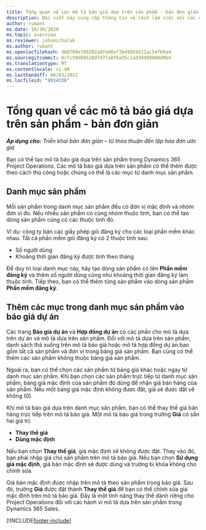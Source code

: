 ```yaml
---
title: Tổng quan về các mô tả báo giá dựa trên sản phẩm - bản đơn giản
description: Bài viết này cung cấp thông tin về cách làm việc với các dòng báo giá dựa trên sản phẩm.
author: rumant
ms.date: 10/30/2020
ms.topic: overview
ms.reviewer: johnmichalak
ms.author: rumant
ms.openlocfilehash: db0700e789202a8fdd0ef3b49959421ac54fb9ad
ms.sourcegitcommit: 6cfc50d89528df977a8f6a55c1ad39d99800d9b4
ms.translationtype: MT
ms.contentlocale: vi-VN
ms.lasthandoff: 06/03/2022
ms.locfileid: "8914336"
---
```

# <a name="product-based-quote-lines-overview---lite"></a>Tổng quan về các mô tả báo giá dựa trên sản phẩm - bản đơn giản

_**Áp dụng cho:** Triển khai bản đơn giản – từ thỏa thuận đến lập hóa đơn ước giá_

Bạn có thể tạo mô tả báo giá dựa trên sản phẩm trong Dynamics 365 Project Operations. Các mô tả báo giá dựa trên sản phẩm có thể thêm được theo cách thủ công hoặc chúng có thể là các mục từ danh mục sản phẩm.

## <a name="product-catalog"></a>Danh mục sản phẩm

Mỗi sản phẩm trong danh mục sản phẩm đều có đơn vị mặc định và nhóm đơn vị đo. Nếu nhiều sản phẩm có cùng nhóm thuộc tính, bạn có thể tạo dòng sản phẩm cũng có các thuộc tính đó. 

Ví dụ: công ty bán các giấy phép gói đăng ký cho các loại phần mềm khác nhau. Tất cả phần mềm gói đăng ký có 2 thuộc tính sau:

- Số người dùng
- Khoảng thời gian đăng ký được tính theo tháng

Để duy trì loại danh mục này, hãy tạo dòng sản phẩm có tên **Phần mềm đăng ký** và thêm số người dùng cũng như khoảng thời gian đăng ký làm thuộc tính. Tiếp theo, bạn có thể thêm từng sản phẩm vào dòng sản phẩm **Phần mềm đăng ký**.

## <a name="add-product-catalog-items-to-a-project-quote"></a>Thêm các mục trong danh mục sản phẩm vào báo giá dự án

Các trang **Báo giá dự án** và **Hợp đồng dự án** có các phần cho mô tả dựa trên dự án và mô tả dựa trên sản phẩm. Đối với mô tả dựa trên sản phẩm, danh sách thả xuống trên mô tả báo giá hoặc mô tả hợp đồng dự án bao gồm tất cả sản phẩm và đơn vị trong bảng giá sản phẩm. Bạn cũng có thể thêm các sản phẩm không thuộc bảng giá sản phẩm.

Ngoài ra, bạn có thể chọn các sản phẩm từ bảng giá khác hoặc ngay từ danh mục sản phẩm. Khi bạn chọn các sản phẩm trực tiếp từ danh mục sản phẩm, bảng giá mặc định của sản phẩm đó dùng để nhận giá bán hàng của sản phẩm. Nếu một bảng giá mặc định không được đặt, giá sẽ được đặt về không (0).

Khi mô tả báo giá dựa trên danh mục sản phẩm, bạn có thể thay thế giá bán hàng trực tiếp trên mô tả báo giá. Một mô tả báo giá trong trường **Giá** có sẵn hai giá trị:

- **Thay thế giá**
- **Dùng mặc định**

Nếu bạn chọn **Thay thế giá**, giá mặc định sẽ không được đặt. Thay vào đó, bạn phải nhập giá cho sản phẩm trên mô tả báo giá. Nếu bạn chọn **Sử dụng giá mặc định**, giá bán mặc định sẽ được dùng và trường bị khóa không cho chỉnh sửa.

Giá bán mặc định được nhập trên mô tả theo sản phẩm trong báo giá. Sau đó, trường **Giá** được đặt thành **Thay thế giá** để bạn có thể chỉnh sửa giá mặc định trên mô tả báo giá. Đây là một tính năng thay thế dành riêng cho Project Operations đối với các hành vi mô tả dựa trên sản phẩm trong Dynamics 365 Sales.


[!INCLUDE[footer-include](../../includes/footer-banner.md)]